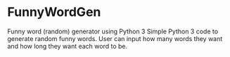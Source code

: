 # FunnyWordGen
Funny word (random) generator using Python 3
Simple Python 3 code to generate random funny words. User can input how many words they want and how long they want each word to be.
